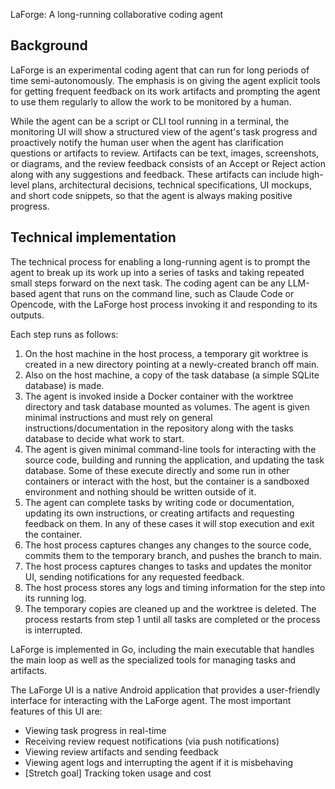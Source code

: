 LaForge: A long-running collaborative coding agent

## Background

LaForge is an experimental coding agent that can run for long periods of time
semi-autonomously. The emphasis is on giving the agent explicit tools for
getting frequent feedback on its work artifacts and prompting the agent to use
them regularly to allow the work to be monitored by a human.

While the agent can be a script or CLI tool running in a terminal, the
monitoring UI will show a structured view of the agent's task progress and
proactively notify the human user when the agent has clarification questions or
artifacts to review. Artifacts can be text, images, screenshots, or diagrams,
and the review feedback consists of an Accept or Reject action along with any
suggestions and feedback. These artifacts can include high-level plans,
architectural decisions, technical specifications, UI mockups, and short code
snippets, so that the agent is always making positive progress.

## Technical implementation

The technical process for enabling a long-running agent is to prompt the agent
to break up its work up into a series of tasks and taking repeated small steps
forward on the next task. The coding agent can be any LLM-based agent that runs on the
command line, such as Claude Code or Opencode, with the LaForge host process
invoking it and responding to its outputs.

Each step runs as follows:

1. On the host machine in the host process, a temporary git worktree is created
   in a new directory pointing at a newly-created branch off main.
2. Also on the host machine, a copy of the task database (a simple SQLite
   database) is made.
3. The agent is invoked inside a Docker container with the worktree directory
   and task database mounted as volumes. The agent is given minimal
   instructions and must rely on general instructions/documentation in the
   repository along with the tasks database to decide what work to start.
4. The agent is given minimal command-line tools for interacting with the source
   code, building and running the application, and updating the task database.
   Some of these execute directly and some run in other containers or interact
   with the host, but the container is a sandboxed environment and nothing
   should be written outside of it.
5. The agent can complete tasks by writing code or documentation, updating its
   own instructions, or creating artifacts and requesting feedback on them.
   In any of these cases it will stop execution and exit the container.
6. The host process captures changes any changes to the source code, commits
   them to the temporary branch, and pushes the branch to main.
7. The host process captures changes to tasks and updates the monitor UI,
   sending notifications for any requested feedback.
8. The host process stores any logs and timing information for the step into its
   running log.
9. The temporary copies are cleaned up and the worktree is deleted. The process
   restarts from step 1 until all tasks are completed or the process is
   interrupted.

LaForge is implemented in Go, including the main executable that handles the
main loop as well as the specialized tools for managing tasks and artifacts.

The LaForge UI is a native Android application that provides a user-friendly
interface for interacting with the LaForge agent. The most important features of
this UI are:
- Viewing task progress in real-time
- Receiving review request notifications (via push notifications)
- Viewing review artifacts and sending feedback
- Viewing agent logs and interrupting the agent if it is misbehaving
- [Stretch goal] Tracking token usage and cost
